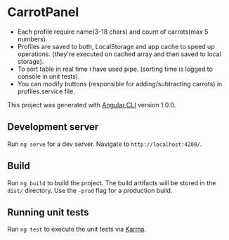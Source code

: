 # CarrotPanel

* Each profile require name(3-18 chars) and count of carrots(max 5 numbers).
* Profiles are saved to both, LocalStorage and app cache to speed up operations. (they're executed on cached array and then saved to local storage).
* To sort table in real time i have used pipe. (sorting time is logged to console in unit tests).
* You can modify buttons (responsible for adding/subtracting carrots) in profiles.service file.

This project was generated with [Angular CLI](https://github.com/angular/angular-cli) version 1.0.0.

## Development server

Run `ng serve` for a dev server. Navigate to `http://localhost:4200/`. 

## Build

Run `ng build` to build the project. The build artifacts will be stored in the `dist/` directory. Use the `-prod` flag for a production build.

## Running unit tests

Run `ng test` to execute the unit tests via [Karma](https://karma-runner.github.io).

